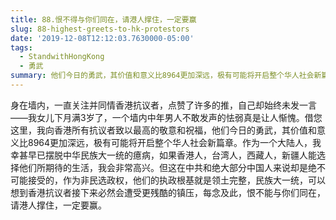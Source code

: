 ```yaml
---
title: 88.恨不得与你们同在，请港人撑住，一定要赢
slug: 88-highest-greets-to-hk-protestors
date: '2019-12-08T12:12:03.7630000-05:00'
tags:
  - StandwithHongKong
  - 勇武
summary: 他们今日的勇武，其价值和意义比8964更加深远，极有可能将开启整个华人社会新篇章。
---
```

身在墙内，一直关注并同情香港抗议者，点赞了许多的推，自己却始终未发一言——我女儿下月满3岁了，一个墙内中年男人不敢发声的怯弱真是让人惭愧。借您这里，我向香港所有抗议者致以最高的敬意和祝福，他们今日的勇武，其价值和意义比8964更加深远，极有可能将开启整个华人社会新篇章。作为一个大陆人，我幸甚早已摆脱中华民族大一统的癔病，如果香港人，台湾人，西藏人，新疆人能选择他们所期待的生活，我会非常高兴。但这在中共和绝大部分中国人来说却是绝不可能接受的，作为非民选政权，他们的执政根基就是领土完整，民族大一统，可以想到香港抗议者接下来必然会遭受更残酷的镇压，每念及此，恨不能与你们同在，请港人撑住，一定要赢。
